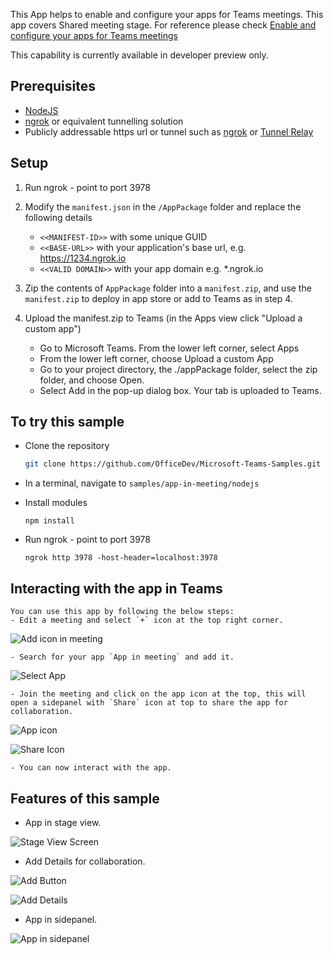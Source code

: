 This App helps to enable and configure your apps for Teams meetings. This app covers Shared meeting stage.
For reference please check [Enable and configure your apps for Teams meetings](https://docs.microsoft.com/en-us/microsoftteams/platform/apps-in-teams-meetings/enable-and-configure-your-app-for-teams-meetings)

This capability is currently available in developer preview only.

## Prerequisites

- [NodeJS](https://nodejs.org/en/)
- [ngrok](https://ngrok.com/) or equivalent tunnelling solution
- Publicly addressable https url or tunnel such as [ngrok](https://ngrok.com/) or [Tunnel Relay](https://github.com/OfficeDev/microsoft-teams-tunnelrelay) 

## Setup

1. Run ngrok - point to port 3978

2. Modify the `manifest.json` in the `/AppPackage` folder and replace the following details
   - `<<MANIFEST-ID>>` with some unique GUID   
   - `<<BASE-URL>>` with your application's base url, e.g. https://1234.ngrok.io
   - `<<VALID DOMAIN>>` with your app domain e.g. *.ngrok.io

3. Zip the contents of `AppPackage` folder into a `manifest.zip`, and use the `manifest.zip` to deploy in app store or add to Teams as in step 4.

4. Upload the manifest.zip to Teams (in the Apps view click "Upload a custom app")
   - Go to Microsoft Teams. From the lower left corner, select Apps
   - From the lower left corner, choose Upload a custom App
   - Go to your project directory, the ./appPackage folder, select the zip folder, and choose Open.
   - Select Add in the pop-up dialog box. Your tab is uploaded to Teams.
    
## To try this sample
-  Clone the repository

    ```bash
    git clone https://github.com/OfficeDev/Microsoft-Teams-Samples.git
    ```

- In a terminal, navigate to `samples/app-in-meeting/nodejs`

- Install modules

    ```
    npm install
    ```
- Run ngrok - point to port 3978

    ```
    ngrok http 3978 -host-header=localhost:3978
    ```    
## Interacting with the app in Teams
    You can use this app by following the below steps:
    - Edit a meeting and select `+` icon at the top right corner.

![Add icon in meeting](/Images/add_icon.png)

    - Search for your app `App in meeting` and add it.

![Select App](/Images/select_app.png)

    - Join the meeting and click on the app icon at the top, this will open a sidepanel with `Share` icon at top to share the app for collaboration.

![App icon](/Images/app_icon.png)

![Share Icon](/Images/share_icon.png)

    - You can now interact with the app.


## Features of this sample

- App in stage view.

![Stage View Screen](/Images/stage_view.png)

- Add Details for collaboration.

![Add Button](/Images/add_button.png)

![Add Details](/Images/add_details.png)

- App in sidepanel.

![App in sidepanel](/Images/side_panel.png)
